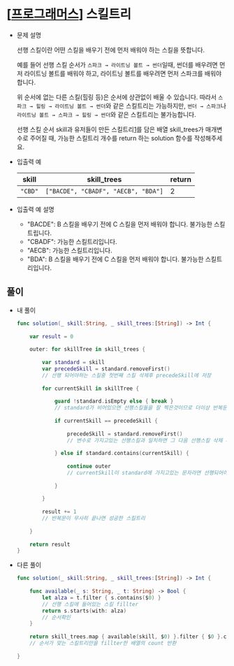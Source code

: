 # [[프로그래머스]()] 스킬트리

- 문제 설명

  선행 스킬이란 어떤 스킬을 배우기 전에 먼저 배워야 하는 스킬을 뜻합니다.

  예를 들어 선행 스킬 순서가 `스파크 → 라이트닝 볼트 → 썬더`일때, 썬더를 배우려면 먼저 라이트닝 볼트를 배워야 하고, 라이트닝 볼트를 배우려면 먼저 스파크를 배워야 합니다.

  위 순서에 없는 다른 스킬(힐링 등)은 순서에 상관없이 배울 수 있습니다. 따라서 `스파크 → 힐링 → 라이트닝 볼트 → 썬더`와 같은 스킬트리는 가능하지만, `썬더 → 스파크`나 `라이트닝 볼트 → 스파크 → 힐링 → 썬더`와 같은 스킬트리는 불가능합니다.

  선행 스킬 순서 skill과 유저들이 만든 스킬트리[1](https://programmers.co.kr/learn/courses/30/lessons/49993#fn1)를 담은 배열 skill_trees가 매개변수로 주어질 때, 가능한 스킬트리 개수를 return 하는 solution 함수를 작성해주세요.

- 입출력 예

  | skill   | skill_trees                         | return |
  | ------- | ----------------------------------- | ------ |
  | `"CBD"` | `["BACDE", "CBADF", "AECB", "BDA"]` | 2      |

- 입출력 예 설명

  - "BACDE": B 스킬을 배우기 전에 C 스킬을 먼저 배워야 합니다. 불가능한 스킬트립니다.
  - "CBADF": 가능한 스킬트리입니다.
  - "AECB": 가능한 스킬트리입니다.
  - "BDA": B 스킬을 배우기 전에 C 스킬을 먼저 배워야 합니다. 불가능한 스킬트리입니다.



## 풀이

- 내 풀이

  ```swift
  func solution(_ skill:String, _ skill_trees:[String]) -> Int {
      
      var result = 0
      
      outer: for skillTree in skill_trees {
          
          var standard = skill
          var precedeSkill = standard.removeFirst()
          // 선행 되어야하는 스킬중 첫번째 스킬 삭제후 precedeSkill에 저장
          
          for currentSkill in skillTree {
              
              guard !standard.isEmpty else { break }
              // standard가 비어있으면 선행스킬들을 잘 찍은것이므로 더이상 반복문을 돌릴 필요가 없음
              
              if currentSkill == precedeSkill {
                  
                  precedeSkill = standard.removeFirst()
                  // 변수로 가지고있는 선행스킬과 일치하면 그 다음 선행스킬 삭제 후 precedeSkill에 저장
                  
              } else if standard.contains(currentSkill) {
                  
                  continue outer
                  // currentSkill이 standard에 가지고있는 문자라면 선행되어야하는 스킬보다 먼저 나온것이기때문에 실패한 스킬트리
                  
              }
              
          }
          
          result += 1
          // 반복문이 무사히 끝나면 성공한 스킬트리
          
      }
      
      return result
  }
  ```

- 다른 풀이

  ```swift
  func solution(_ skill:String, _ skill_trees:[String]) -> Int {
      
      func available(_ s: String, _ t: String) -> Bool {
          let alza = t.filter { s.contains($0) }
          // 선행 스킬에 들어있는 스킬 fillter
          return s.starts(with: alza)
          // 순서확인
      }
      
      return skill_trees.map { available(skill, $0) }.filter { $0 }.count
      // 순서가 맞는 스킬트리만을 fillter한 배열의 count 반환
      
  }
  ```

  

